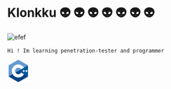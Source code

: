 # Klonkku :alien: :alien: :alien: :alien: :alien: :alien: :alien:⠀⠀⠀⠀
![efef](https://i.ibb.co/qNrjr3N/oveeauki.png)
```
Hi ! Im learning penetration-tester and programmer
```
<img src="https://raw.githubusercontent.com/github/explore/80688e429a7d4ef2fca1e82350fe8e3517d3494d/topics/cpp/cpp.png" width="50">
